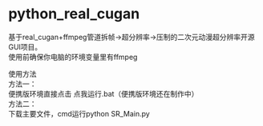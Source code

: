 # python_real_cugan
基于real_cugan+ffmpeg管道拆帧->超分辨率->压制的二次元动漫超分辨率开源GUI项目。  
使用前确保你电脑的环境变量里有ffmpeg    

使用方法  
方法一：  
便携版环境直接点击 点我运行.bat（便携版环境还在制作中）    
方法二：  
下载主要文件，cmd运行python SR_Main.py
